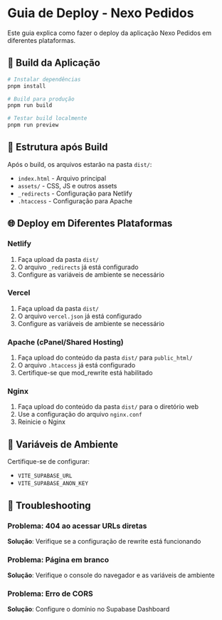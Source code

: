 # Guia de Deploy - Nexo Pedidos

Este guia explica como fazer o deploy da aplicação Nexo Pedidos em diferentes plataformas.

## 🚀 Build da Aplicação

```bash
# Instalar dependências
pnpm install

# Build para produção
pnpm run build

# Testar build localmente
pnpm run preview
```

## 📁 Estrutura após Build

Após o build, os arquivos estarão na pasta `dist/`:
- `index.html` - Arquivo principal
- `assets/` - CSS, JS e outros assets
- `_redirects` - Configuração para Netlify
- `.htaccess` - Configuração para Apache

## 🌐 Deploy em Diferentes Plataformas

### Netlify
1. Faça upload da pasta `dist/`
2. O arquivo `_redirects` já está configurado
3. Configure as variáveis de ambiente se necessário

### Vercel
1. Faça upload da pasta `dist/`
2. O arquivo `vercel.json` já está configurado
3. Configure as variáveis de ambiente se necessário

### Apache (cPanel/Shared Hosting)
1. Faça upload do conteúdo da pasta `dist/` para `public_html/`
2. O arquivo `.htaccess` já está configurado
3. Certifique-se que mod_rewrite está habilitado

### Nginx
1. Faça upload do conteúdo da pasta `dist/` para o diretório web
2. Use a configuração do arquivo `nginx.conf`
3. Reinicie o Nginx

## 🔧 Variáveis de Ambiente

Certifique-se de configurar:
- `VITE_SUPABASE_URL`
- `VITE_SUPABASE_ANON_KEY`

## 🐛 Troubleshooting

### Problema: 404 ao acessar URLs diretas
**Solução**: Verifique se a configuração de rewrite está funcionando

### Problema: Página em branco
**Solução**: Verifique o console do navegador e as variáveis de ambiente

### Problema: Erro de CORS
**Solução**: Configure o domínio no Supabase Dashboard
